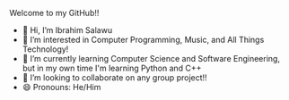 Welcome to my GitHub!!

- 👋 Hi, I’m Ibrahim Salawu
- 👀 I’m interested in Computer Programming, Music, and All Things Technology!
- 🌱 I’m currently learning Computer Science and Software Engineering, but in my own time I'm learning Python and C++
- 💞️ I’m looking to collaborate on any group project!!
- 😄 Pronouns: He/Him

<!---
KumaGuren/KumaGuren is a ✨ special ✨ repository because its `README.md` (this file) appears on your GitHub profile.
You can click the Preview link to take a look at your changes.
--->

